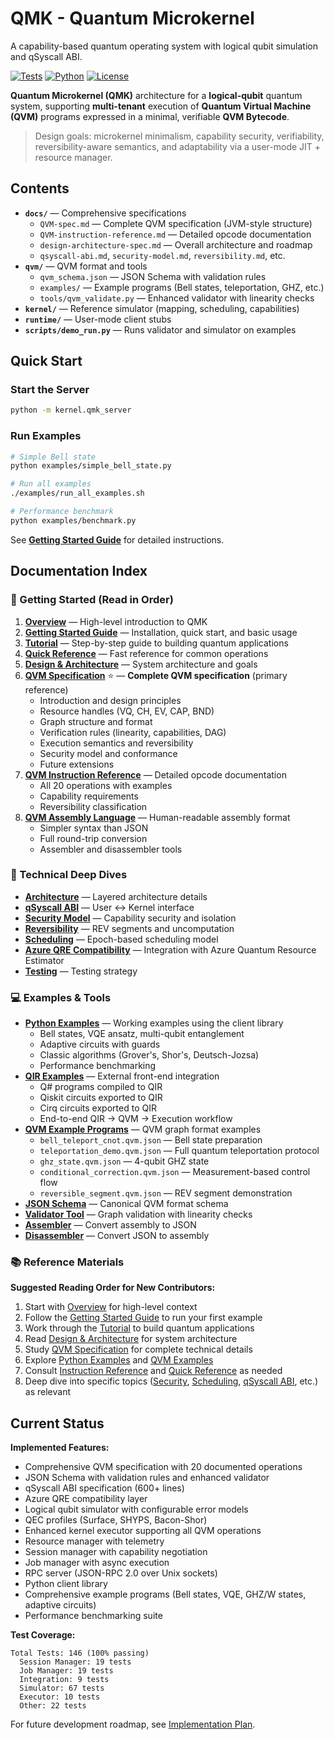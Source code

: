 # QMK - Quantum Microkernel

A capability-based quantum operating system with logical qubit simulation and qSyscall ABI.

[![Tests](https://img.shields.io/badge/tests-146%20passing-brightgreen)](tests/)
[![Python](https://img.shields.io/badge/python-3.8%2B-blue)](https://www.python.org/)
[![License](https://img.shields.io/badge/license-MIT-blue)](LICENSE)

**Quantum Microkernel (QMK)** architecture for a **logical-qubit** quantum system,
supporting **multi-tenant** execution of **Quantum Virtual Machine (QVM)** programs expressed in a minimal,
verifiable **QVM Bytecode**.

> Design goals: microkernel minimalism, capability security, verifiability, reversibility-aware semantics,
> and adaptability via a user-mode JIT + resource manager.

## Contents
- **`docs/`** — Comprehensive specifications
  - `QVM-spec.md` — Complete QVM specification (JVM-style structure)
  - `QVM-instruction-reference.md` — Detailed opcode documentation
  - `design-architecture-spec.md` — Overall architecture and roadmap
  - `qsyscall-abi.md`, `security-model.md`, `reversibility.md`, etc.
- **`qvm/`** — QVM format and tools
  - `qvm_schema.json` — JSON Schema with validation rules
  - `examples/` — Example programs (Bell states, teleportation, GHZ, etc.)
  - `tools/qvm_validate.py` — Enhanced validator with linearity checks
- **`kernel/`** — Reference simulator (mapping, scheduling, capabilities)
- **`runtime/`** — User-mode client stubs
- **`scripts/demo_run.py`** — Runs validator and simulator on examples

## Quick Start

### Start the Server
```bash
python -m kernel.qmk_server
```

### Run Examples
```bash
# Simple Bell state
python examples/simple_bell_state.py

# Run all examples
./examples/run_all_examples.sh

# Performance benchmark
python examples/benchmark.py
```

See **[Getting Started Guide](docs/GETTING_STARTED.md)** for detailed instructions.

## Documentation Index

### 📖 Getting Started (Read in Order)

1. **[Overview](docs/overview.md)** — High-level introduction to QMK
2. **[Getting Started Guide](docs/GETTING_STARTED.md)** — Installation, quick start, and basic usage
3. **[Tutorial](docs/TUTORIAL.md)** — Step-by-step guide to building quantum applications
4. **[Quick Reference](docs/QUICK_REFERENCE.md)** — Fast reference for common operations
5. **[Design & Architecture](docs/design-architecture-spec.md)** — System architecture and goals
6. **[QVM Specification](docs/QVM-spec.md)** ⭐ — **Complete QVM specification** (primary reference)
   - Introduction and design principles
   - Resource handles (VQ, CH, EV, CAP, BND)
   - Graph structure and format
   - Verification rules (linearity, capabilities, DAG)
   - Execution semantics and reversibility
   - Security model and conformance
   - Future extensions
7. **[QVM Instruction Reference](docs/QVM-instruction-reference.md)** — Detailed opcode documentation
   - All 20 operations with examples
   - Capability requirements
   - Reversibility classification
8. **[QVM Assembly Language](docs/QVM-ASSEMBLY.md)** — Human-readable assembly format
   - Simpler syntax than JSON
   - Full round-trip conversion
   - Assembler and disassembler tools

### 🔧 Technical Deep Dives

- **[Architecture](docs/architecture.md)** — Layered architecture details
- **[qSyscall ABI](docs/qsyscall-abi.md)** — User ↔ Kernel interface
- **[Security Model](docs/security-model.md)** — Capability security and isolation
- **[Reversibility](docs/reversibility.md)** — REV segments and uncomputation
- **[Scheduling](docs/scheduling.md)** — Epoch-based scheduling model
- **[Azure QRE Compatibility](docs/AZURE_QRE_COMPATIBILITY.md)** — Integration with Azure Quantum Resource Estimator
- **[Testing](docs/testing.md)** — Testing strategy

### 💻 Examples & Tools

- **[Python Examples](examples/README.md)** — Working examples using the client library
  - Bell states, VQE ansatz, multi-qubit entanglement
  - Adaptive circuits with guards
  - Classic algorithms (Grover's, Shor's, Deutsch-Jozsa)
  - Performance benchmarking
- **[QIR Examples](qir_examples/README.md)** — External front-end integration
  - Q# programs compiled to QIR
  - Qiskit circuits exported to QIR
  - Cirq circuits exported to QIR
  - End-to-end QIR → QVM → Execution workflow
- **[QVM Example Programs](qvm/examples/README.md)** — QVM graph format examples
  - `bell_teleport_cnot.qvm.json` — Bell state preparation
  - `teleportation_demo.qvm.json` — Full quantum teleportation protocol
  - `ghz_state.qvm.json` — 4-qubit GHZ state
  - `conditional_correction.qvm.json` — Measurement-based control flow
  - `reversible_segment.qvm.json` — REV segment demonstration
- **[JSON Schema](qvm/qvm_schema.json)** — Canonical QVM format schema
- **[Validator Tool](qvm/tools/qvm_validate.py)** — Graph validation with linearity checks
- **[Assembler](qvm/tools/qvm_asm.py)** — Convert assembly to JSON
- **[Disassembler](qvm/tools/qvm_disasm.py)** — Convert JSON to assembly

### 📚 Reference Materials

**Suggested Reading Order for New Contributors:**
1. Start with [Overview](docs/overview.md) for high-level context
2. Follow the [Getting Started Guide](docs/GETTING_STARTED.md) to run your first example
3. Work through the [Tutorial](docs/TUTORIAL.md) to build quantum applications
4. Read [Design & Architecture](docs/design-architecture-spec.md) for system architecture
5. Study [QVM Specification](docs/QVM-spec.md) for complete technical details
6. Explore [Python Examples](examples/README.md) and [QVM Examples](qvm/examples/README.md)
7. Consult [Instruction Reference](docs/QVM-instruction-reference.md) and [Quick Reference](docs/QUICK_REFERENCE.md) as needed
8. Deep dive into specific topics ([Security](docs/security-model.md), [Scheduling](docs/scheduling.md), [qSyscall ABI](docs/qsyscall-abi.md), etc.) as relevant

## Current Status

**Implemented Features:**
- Comprehensive QVM specification with 20 documented operations
- JSON Schema with validation rules and enhanced validator
- qSyscall ABI specification (600+ lines)
- Azure QRE compatibility layer
- Logical qubit simulator with configurable error models
- QEC profiles (Surface, SHYPS, Bacon-Shor)
- Enhanced kernel executor supporting all QVM operations
- Resource manager with telemetry
- Session manager with capability negotiation
- Job manager with async execution
- RPC server (JSON-RPC 2.0 over Unix sockets)
- Python client library
- Comprehensive example programs (Bell states, VQE, GHZ/W states, adaptive circuits)
- Performance benchmarking suite

**Test Coverage:**
```
Total Tests: 146 (100% passing)
  Session Manager: 19 tests
  Job Manager: 19 tests
  Integration: 9 tests
  Simulator: 67 tests
  Executor: 10 tests
  Other: 22 tests
```

For future development roadmap, see [Implementation Plan](docs/IMPLEMENTATION_PLAN.md).
